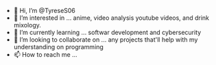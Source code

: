 - 👋 Hi, I’m @TyreseS06
- 👀 I’m interested in ... anime, video analysis youtube videos, and drink mixology.
- 🌱 I’m currently learning ... softwar development and cybersecurity
- 💞️ I’m looking to collaborate on ... any projects that'll help with my understanding on programming
- 📫 How to reach me ...

<!---
TyreseS06/TyreseS06 is a ✨ special ✨ repository because its `README.md` (this file) appears on your GitHub profile.
You can click the Preview link to take a look at your changes.
--->
